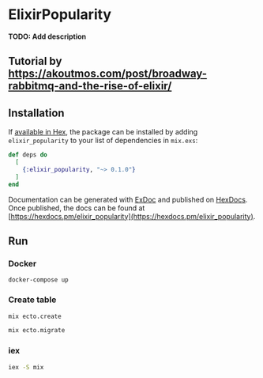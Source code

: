 # ElixirPopularity

**TODO: Add description**
## Tutorial by https://akoutmos.com/post/broadway-rabbitmq-and-the-rise-of-elixir/

## Installation

If [available in Hex](https://hex.pm/docs/publish), the package can be installed
by adding `elixir_popularity` to your list of dependencies in `mix.exs`:

```elixir
def deps do
  [
    {:elixir_popularity, "~> 0.1.0"}
  ]
end
```

Documentation can be generated with [ExDoc](https://github.com/elixir-lang/ex_doc)
and published on [HexDocs](https://hexdocs.pm). Once published, the docs can
be found at [https://hexdocs.pm/elixir_popularity](https://hexdocs.pm/elixir_popularity).

## Run

### Docker
```docker
docker-compose up
```

### Create table
```bash
mix ecto.create 
```
```bash
mix ecto.migrate
```

### iex
```bash
iex -S mix
```
